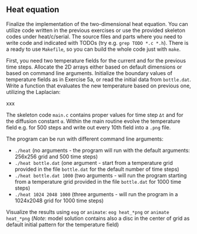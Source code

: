 ## Heat equation

Finalize the implementation of the two-dimensional heat equation. You can utilize code written in the previous exercises or use the provided skeleton codes under heat/c/serial. The source files and parts where you need to write code and indicated with TODOs (try e.g. `grep TODO *.c *.h`). There is a ready to use `Makefile`, so you can build the whole code just with `make`.

First, you need two temperature fields for the current and for the previous time steps. Allocate the 2D arrays either based on default dimensions or based on command line arguments. Initialize the boundary values of temperature fields as in Exercise 5a, or read the initial data from `bottle.dat`. Write a function that evaluates the new temperature based on previous one, utilizing the Laplacian:

xxx

The skeleton code `main.c` contains proper values for time step `Δt` and for the diffusion constant `α`. Within the main routine evolve the temperature field e.g. for 500 steps and write out every 10th field into a `.png` file.

The program can be run with different command line arguments:

- `./heat` (no arguments - the program will run with the default arguments: 256x256 grid and 500 time steps)
- `./heat bottle.dat` (one argument - start from a temperature grid provided in the file `bottle.dat` for the default number of time steps)
- `./heat bottle.dat 1000` (two arguments - will run the program starting from a temperature grid provided in the file `bottle.dat` for 1000 time steps)
- `./heat 1024 2048 1000` (three arguments - will run the program in a 1024x2048 grid for 1000 time steps)

Visualize the results using `eog` or `animate`: `eog heat_*png` or `animate heat_*png` (*Note*: model solution contains also a disc in the center of grid as default initial pattern for the temperature field)
